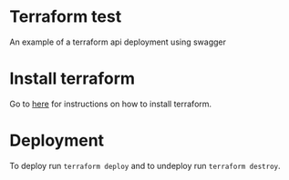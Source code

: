 # Terraform test
An example of a terraform api deployment using swagger

# Install terraform
Go to [here](https://www.terraform.io/intro/getting-started/install.html) for instructions on how to install terraform.
# Deployment
To deploy run
`terraform deploy` and to undeploy run `terraform destroy`.